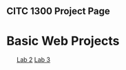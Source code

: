 ## CITC 1300 Project Page

<h1>Basic Web Projects</h1>

<ul>
  <a href="Lab 2/index.html" target="_blank">Lab 2</a>
  <a href="lab3/index.html" target="_blank">Lab 3</a>
<ul>
